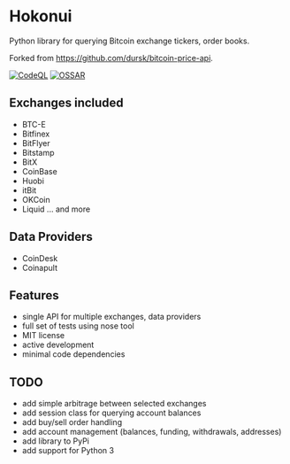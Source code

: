 # Hokonui
Python library for querying Bitcoin exchange tickers, order books. 

Forked from https://github.com/dursk/bitcoin-price-api.

[![CodeQL](https://github.com/laisee/hokonui/actions/workflows/codeql-analysis.yml/badge.svg)](https://github.com/laisee/hokonui/actions/workflows/codeql-analysis.yml)
[![OSSAR](https://github.com/laisee/hokonui/actions/workflows/ossar-analysis.yml/badge.svg)](https://github.com/laisee/hokonui/actions/workflows/ossar-analysis.yml)

## Exchanges included
 - BTC-E
 - Bitfinex
 - BitFlyer
 - Bitstamp
 - BitX
 - CoinBase
 - Huobi
 - itBit
 - OKCoin
 - Liquid
 ... and more 

## Data Providers
 - CoinDesk
 - Coinapult

## Features
 - single API for multiple exchanges, data providers
 - full set of tests using nose tool
 - MIT license
 - active development
 - minimal code dependencies
 
## TODO
 - add simple arbitrage between selected exchanges
 - add session class for querying account balances
 - add buy/sell order handling
 - add account management (balances, funding, withdrawals, addresses)
 - add library to PyPi
 - add support for Python 3
